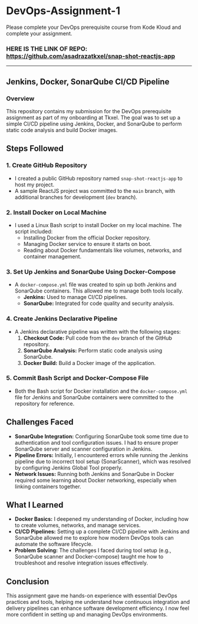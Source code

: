 # DevOps-Assignment-1
Please complete your DevOps prerequisite course from Kode Kloud and complete your assignment.

### HERE IS THE LINK OF REPO: https://github.com/asadrazatkxel/snap-shot-reactjs-app
---
## Jenkins, Docker, SonarQube CI/CD Pipeline

### Overview
This repository contains my submission for the DevOps prerequisite assignment as part of my onboarding at Tkxel. The goal was to set up a simple CI/CD pipeline using Jenkins, Docker, and SonarQube to perform static code analysis and build Docker images.

## Steps Followed

### 1. Create GitHub Repository
- I created a public GitHub repository named `snap-shot-reactjs-app` to host my project.
- A sample ReactJS project was committed to the `main` branch, with additional branches for development (`dev` branch).

### 2. Install Docker on Local Machine
- I used a Linux Bash script to install Docker on my local machine. The script included:
  - Installing Docker from the official Docker repository.
  - Managing Docker service to ensure it starts on boot.
  - Reading about Docker fundamentals like volumes, networks, and container management.

### 3. Set Up Jenkins and SonarQube Using Docker-Compose
- A `docker-compose.yml` file was created to spin up both Jenkins and SonarQube containers. This allowed me to manage both tools locally.
  - **Jenkins:** Used to manage CI/CD pipelines.
  - **SonarQube:** Integrated for code quality and security analysis.

### 4. Create Jenkins Declarative Pipeline
- A Jenkins declarative pipeline was written with the following stages:
  1. **Checkout Code:** Pull code from the `dev` branch of the GitHub repository.
  2. **SonarQube Analysis:** Perform static code analysis using SonarQube.
  3. **Docker Build:** Build a Docker image of the application.

### 5. Commit Bash Script and Docker-Compose File
- Both the Bash script for Docker installation and the `docker-compose.yml` file for Jenkins and SonarQube containers were committed to the repository for reference.

## Challenges Faced
- **SonarQube Integration:** Configuring SonarQube took some time due to authentication and tool configuration issues. I had to ensure proper SonarQube server and scanner configuration in Jenkins.
- **Pipeline Errors:** Initially, I encountered errors while running the Jenkins pipeline due to incorrect tool setup (SonarScanner), which was resolved by configuring Jenkins Global Tool properly.
- **Network Issues:** Running both Jenkins and SonarQube in Docker required some learning about Docker networking, especially when linking containers together.

## What I Learned
- **Docker Basics:** I deepened my understanding of Docker, including how to create volumes, networks, and manage services.
- **CI/CD Pipelines:** Setting up a complete CI/CD pipeline with Jenkins and SonarQube allowed me to explore how modern DevOps tools can automate the software lifecycle.
- **Problem Solving:** The challenges I faced during tool setup (e.g., SonarQube scanner and Docker-compose) taught me how to troubleshoot and resolve integration issues effectively.

## Conclusion
This assignment gave me hands-on experience with essential DevOps practices and tools, helping me understand how continuous integration and delivery pipelines can enhance software development efficiency. I now feel more confident in setting up and managing DevOps environments.
